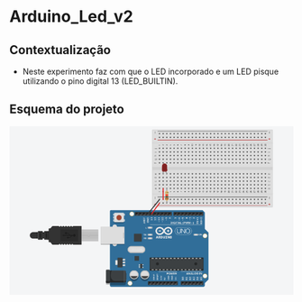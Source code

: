 # Arduino_Led_v2
## Contextualização

- Neste experimento faz com que o LED incorporado e um LED pisque utilizando o pino digital
13 (LED_BUILTIN).

## Esquema do projeto 
![Esquema do projeto](arduino_led_v2.png)

